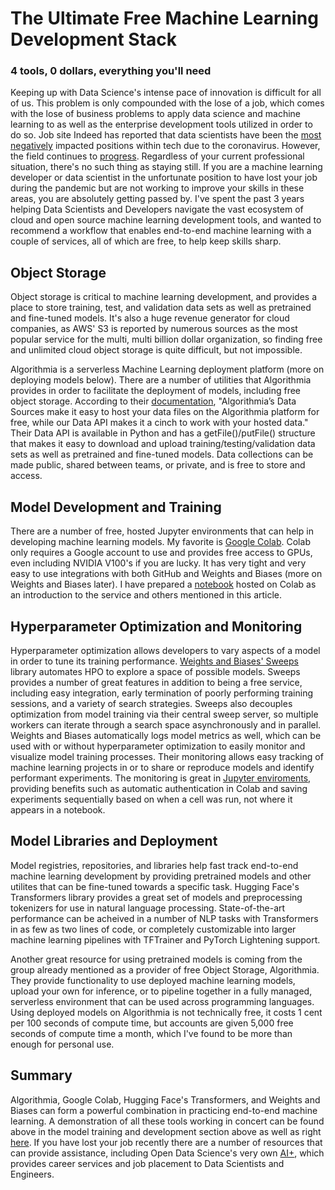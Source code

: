 # The Ultimate Free Machine Learning Development Stack
### 4 tools, 0 dollars, everything you'll need

Keeping up with Data Science's intense pace of innovation is difficult for all of us. This problem is only compounded with the lose of a job, which comes with the lose of business problems to apply data science and machine learning to as well as the enterprise development tools utilized in order to do so. Job site Indeed has reported that data scientists have been the [most negatively](https://www.cnbc.com/2020/08/06/tech-hiring-slowdown-bad-sign-ahead-of-jobs-report.html) impacted positions within tech due to the coronavirus. However, the field continues to [progress](https://arxiv.org/abs/2005.14165). Regardless of your current professional situation, there's no such thing as staying still. If you are a machine learning developer or data scientist in the unfortunate position to have lost your job during the pandemic but are not working to improve your skills in these areas, you are absolutely getting passed by. I've spent the past 3 years helping Data Scientists and Developers navigate the vast ecosystem of cloud and open source machine learning development tools, and wanted to recommend a workflow that enables end-to-end machine learning with a couple of services, all of which are free, to help keep skills sharp.

## Object Storage 
Object storage is critical to machine learning development, and provides a place to store training, test, and validation data sets as well as pretrained and fine-tuned models. It's also a huge revenue generator for cloud companies, as AWS' S3 is reported by numerous sources as the most popular service for the multi, multi billion dollar organization, so finding free and unlimited cloud object storage is quite difficult, but not impossible. 

Algorithmia is a serverless Machine Learning deployment platform (more on deploying models below). There are a number of utilities that Algorithmia provides in order to facilitate the deployment of models, including free object storage. According to their [documentation](https://algorithmia.com/developers/data/hosted), "Algorithmia’s Data Sources make it easy to host your data files on the Algorithmia platform for free, while our Data API makes it a cinch to work with your hosted data." Their Data API is available in Python and has a getFile()/putFile() structure that makes it easy to download and upload training/testing/validation data sets as well as pretrained and fine-tuned models. Data collections can be made public, shared between teams, or private, and is free to store and access.

## Model Development and Training
There are a number of free, hosted Jupyter environments that can help in developing machine learning models. My favorite is [Google Colab](https://colab.research.google.com/). Colab only requires a Google account to use and provides free access to GPUs, even including NVIDIA V100's if you are lucky. It has very tight and very easy to use integrations with both GitHub and Weights and Biases (more on Weights and Biases later). I have prepared a [notebook](https://colab.research.google.com/github/PubChimps/opendatascience/blob/master/opendatascience.ipynb) hosted on Colab as an introduction to the service and others mentioned in this article. 

## Hyperparameter Optimization and Monitoring
Hyperparameter optimization allows developers to vary aspects of a model in order to tune its training performance. [Weights and Biases' Sweeps](https://docs.wandb.com/sweeps) library automates HPO to explore a space of possible models. Sweeps provides a number of great features in addition to being a free service, including easy integration, early termination of poorly performing training sessions, and a variety of search strategies. Sweeps also decouples optimization from model training via their central sweep server, so multiple workers can iterate through a search space asynchronously and in parallel. Weights and Biases automatically logs model metrics as well, which can be used with or without hyperparameter optimization to easily monitor and visualize model training processes. Their monitoring allows easy tracking of machine learning projects in or to share or reproduce models and identify performant experiments. The monitoring is great in [Jupyter enviroments](https://docs.wandb.com/library/integrations/jupyter#additional-jupyter-features-in-w-and-b), providing benefits such as automatic authentication in Colab and saving experiments sequentially based on when a cell was run, not where it appears in a notebook.


## Model Libraries and Deployment
Model registries, repositories, and libraries help fast track end-to-end machine learning development by providing pretrained models and other utilites that can be fine-tuned towards a specific task. Hugging Face's Transformers library provides a great set of models and preprocessing tokenizers for use in natural language processing. State-of-the-art performance can be acheived in a number of NLP tasks with Transformers in as few as two lines of code, or completely customizable into larger machine learning pipelines with TFTrainer and PyTorch Lightening support.

Another great resource for using pretrained models is coming from the group already mentioned as a provider of free Object Storage, Algorithmia. They provide functionality to use deployed machine learning models, upload your own for inference, or to pipeline together in a fully managed, serverless environment that can be used across programming languages. Using deployed models on Algorithmia is not technically free, it costs 1 cent per 100 seconds of compute time, but accounts are given 5,000 free seconds of compute time a month, which I've found to be more than enough for personal use. 

## Summary
Algorithmia, Google Colab, Hugging Face's Transformers, and Weights and Biases can form a powerful combination in practicing end-to-end machine learning. A demonstration of all these tools working in concert can be found above in the model training and development section above as well as right [here](https://colab.research.google.com/github/PubChimps/opendatascience/blob/master/opendatascience.ipynb). If you have lost your job recently there are a number of resources that can provide assistance, including Open Data Science's very own [AI+](https://getaiplus.com/), which provides career services and job placement to Data Scientists and Engineers.
